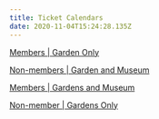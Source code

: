 ```yaml
---
title: Ticket Calendars
date: 2020-11-04T15:24:28.135Z
---
```

[Members | Garden Only](https://app.socialgoodsoftware.com/calendar/share?embed=92fb3e37de838124b5dca2a332c6c0d753d1e8bc6de23430057b0f8aee6f8cdaadec45159f725869b0d8be1287499cfc2b7664e4f07237c7f0838b73426e1b9d5e8ad65c01bc491629f47f496280e7d29221e43175c30a1141ec1383256469be)

[Non-members | Garden and Museum](https://app.socialgoodsoftware.com/calendar/share?embed=92fb3e37de838124b5dca2a332c6c0d753d1e8bc6de23430057b0f8aee6f8cdaadec45159f725869b0d8be1287499cfc9e9469c08f0cce59d53e3a5ec74d2bbadfda462010d1cb7a7eddc30a7ef5756352ae97c022868754c7d3e0da0ba6f2d6)

[Members | Gardens and Museum](https://app.socialgoodsoftware.com/calendar/share?embed=92fb3e37de838124b5dca2a332c6c0d753d1e8bc6de23430057b0f8aee6f8cdaadec45159f725869b0d8be1287499cfc7afa32400625884aa6338eade75cbf341752a5c48f24e89284ef589ae0f5ec0e756aefff6a0cf76394cb8b7b9ccf1233)

[Non-member | Gardens Only](https://app.socialgoodsoftware.com/calendar/share?embed=92fb3e37de838124b5dca2a332c6c0d753d1e8bc6de23430057b0f8aee6f8cdaadec45159f725869b0d8be1287499cfc46079b3874a486d170dddb2f54643145611bde6aa4a57b81c36c55b9b4c05139f39c5b88d4c70c0a1cd37637c742dfad)